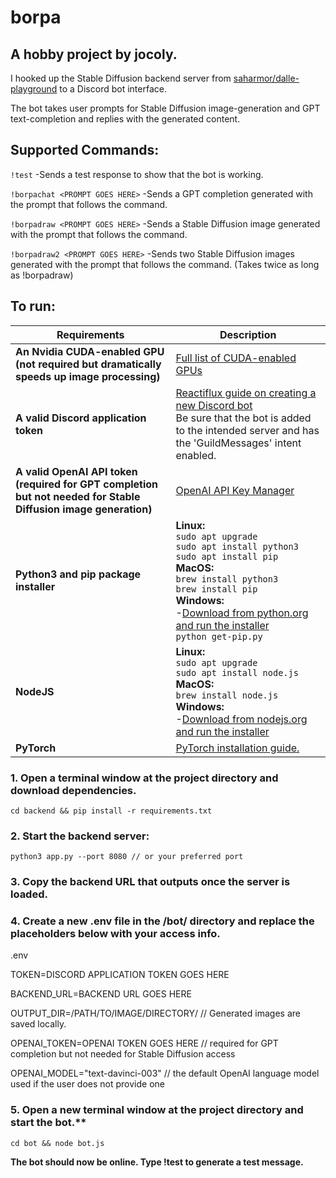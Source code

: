 # borpa

## A hobby project by jocoly.

I hooked up the Stable Diffusion backend server from [saharmor/dalle-playground](https://github.com/saharmor/dalle-playground) to a Discord bot interface.

The bot takes user prompts for Stable Diffusion image-generation and GPT text-completion and replies with the generated content.

## Supported Commands:
  `!test`
  -Sends a test response to show that the bot is working.

  `!borpachat <PROMPT GOES HERE>`
  -Sends a GPT completion generated with the prompt that follows the command.
  
  `!borpadraw <PROMPT GOES HERE>`
  -Sends a Stable Diffusion image generated with the prompt that follows the command.
  
  `!borpadraw2 <PROMPT GOES HERE>`
  -Sends two Stable Diffusion images generated with the prompt that follows the command.
  (Takes twice as long as !borpadraw)

## To run:

| Requirements | Description |
| ----------- | ----------- |
| **An Nvidia CUDA-enabled GPU (not required but dramatically speeds up image processing)** | [Full list of CUDA-enabled GPUs](https://developer.nvidia.com/cuda-gpus) |
| **A valid Discord application token** | [Reactiflux guide on creating a new Discord bot](https://github.com/reactiflux/discord-irc/wiki/Creating-a-discord-bot-&-getting-a-token)<br />Be sure that the bot is added to the intended server and has the 'GuildMessages' intent enabled. |
| **A valid OpenAI API token (required for GPT completion but not needed for Stable Diffusion image generation)** | [OpenAI API Key Manager](https://platform.openai.com/account/api-keys) |
| **Python3 and pip package installer** | **Linux:**<br />`sudo apt upgrade`<br />`sudo apt install python3`<br />`sudo apt install pip`<br />**MacOS:**<br />`brew install python3`<br />`brew install pip`<br />**Windows:**<br />-[Download from python.org and run the installer](https://www.python.org/downloads/)<br />`python get-pip.py` |
| **NodeJS** | **Linux:**<br />`sudo apt upgrade`<br />`sudo apt install node.js`<br />**MacOS:**<br />`brew install node.js`<br />**Windows:**<br />-[Download from nodejs.org and run the installer](https://nodejs.org/en/download) |
| **PyTorch** | [PyTorch installation guide.](https://pytorch.org/get-started/locally/) |


### 1. Open a terminal window at the project directory and download dependencies.
`cd backend && pip install -r requirements.txt`


### 2. Start the backend server:
`python3 app.py --port 8080 // or your preferred port`

### 3. Copy the backend URL that outputs once the server is loaded.

### 4. Create a new .env file in the /bot/ directory and replace the placeholders below with your access info.

  .env

  TOKEN=DISCORD APPLICATION TOKEN GOES HERE

  BACKEND_URL=BACKEND URL GOES HERE

  OUTPUT_DIR=/PATH/TO/IMAGE/DIRECTORY/ // Generated images are saved locally.

  OPENAI_TOKEN=OPENAI TOKEN GOES HERE // required for GPT completion but not needed for Stable Diffusion access

  OPENAI_MODEL="text-davinci-003" // the default OpenAI language model used if the user does not provide one


### 5. Open a new terminal window at the project directory and start the bot.**
`cd bot && node bot.js`

**The bot should now be online. Type !test to generate a test message.**
  
